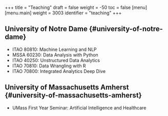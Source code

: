 +++
title = "Teaching"
draft = false
weight = -50
toc = false
[menu]
  [menu.main]
    weight = 3003
    identifier = "teaching"
+++

## University of Notre Dame {#university-of-notre-dame}

-   ITAO 80810: Machine Learning and NLP
-   MSSA 60230: Data Analysis with Python
-   ITAO 40250: Unstructured Data Analytics
-   ITAO 70810: Data Wrangling with R
-   ITAO 70800: Integrated Analytics Deep Dive


## University of Massachusetts Amherst {#university-of-massachusetts-amherst}

-   UMass First Year Seminar: Artificial Intelligence and Healthcare
